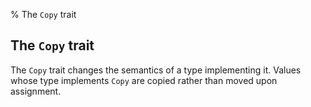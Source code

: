 % The `Copy` trait

## The `Copy` trait

The `Copy` trait changes the semantics of a type implementing it. Values whose
type implements `Copy` are copied rather than moved upon assignment.

